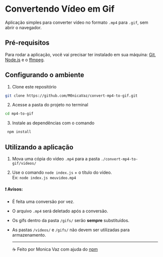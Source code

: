 # Convertendo Vídeo em Gif

Aplicação simples para converter vídeo no formato `.mp4` para `.gif`, sem abrir o navegador.

## Pré-requisitos

Para rodar a aplicação, você vai precisar ter instalado em sua máquina:
[Git](https://git-scm.com), [Node.js](https://nodejs.org/en/) e o [ffmpeg](https://www.npmjs.com/package/ffmpeg-utils2).

## Configurando o ambiente

1. Clone este repositório

```bash
git clone https://github.com/M0nicaVaz/convert-mp4-to-gif.git
```

2. Acesse a pasta do projeto no terminal

```bash
cd mp4-to-gif
```

3. Instale as dependências com o comando

```bash
 npm install
```

## Utilizando a aplicação

1. Mova uma cópia do video `.mp4` para a pasta `./convert-mp4-to-gif/videos/`
   <br>

2. Use o comando `node index.js` + o título do vídeo. <br> Ex: `node index.js meuvideo.mp4`

#### ❗️ Avisos:

- É feita uma conversão por vez.

- O arquivo `.mp4` será deletado após a conversão.

- Os gifs dentro da pasta `/gifs/` serão **sempre** substituídos.

- As pastas `/videos/` e `/gifs/` não devem ser utilizadas para armazenamento.

  ***

  ☕ Feito por Monica Vaz com ajuda do [npm](https://www.npmjs.com/package/node-video-to-gif)
